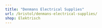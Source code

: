 ```yaml
---
title: "Denmans Electrical Supplies"
url: /bristol/denmans-electrical-supplies/
shop: Elektrisch
---
```

